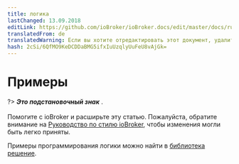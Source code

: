 ```yaml
---
title: логика
lastChanged: 13.09.2018
editLink: https://github.com/ioBroker/ioBroker.docs/edit/master/docs/ru/logic/examples.md
translatedFrom: de
translatedWarning: Если вы хотите отредактировать этот документ, удалите поле «translationFrom», в противном случае этот документ будет снова автоматически переведен
hash: 2cSi/6QfMO9KeDCDDaBMG5ifxIuUzqlyUuFeU8vAjGk=
---
```

# Примеры
?> ***Это подстановочный знак*** . <br><br> Помогите с ioBroker и расширьте эту статью. Пожалуйста, обратите внимание на [Руководство по стилю ioBroker](community/styleguidedoc), чтобы изменения могли быть легко приняты.

Примеры программирования логики можно найти в [библиотека решение](lib/README).